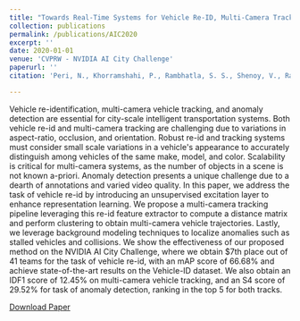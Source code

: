 ```yaml
---
title: "Towards Real-Time Systems for Vehicle Re-ID, Multi-Camera Tracking, and Anomaly Detection"
collection: publications
permalink: /publications/AIC2020
excerpt: ''
date: 2020-01-01
venue: 'CVPRW - NVIDIA AI City Challenge'
paperurl: ''
citation: 'Peri, N., Khorramshahi, P., Rambhatla, S. S., Shenoy, V., Rawat, S., Chen, J. C., Chellappa, R. Towards Real-Time Systems for Vehicle Re-ID, Multi-Camera Tracking, and Anomaly Detection'

---
```

Vehicle re-identification, multi-camera vehicle tracking, and anomaly detection are essential for city-scale intelligent transportation systems. Both vehicle re-id and multi-camera tracking are challenging due to variations in aspect-ratio, occlusion, and orientation. Robust re-id and tracking systems must consider small scale variations in a vehicle's appearance to accurately distinguish among vehicles of the same make, model, and color. Scalability is critical for multi-camera systems, as the number of objects in a scene is not known a-priori. Anomaly detection presents a unique challenge due to a dearth of annotations and varied video quality. In this paper, we address the task of vehicle re-id by introducing an unsupervised excitation layer to enhance representation learning. We propose a multi-camera tracking pipeline leveraging this re-id feature extractor to compute a distance matrix and perform clustering to obtain multi-camera vehicle trajectories. Lastly, we leverage background modeling techniques to localize anomalies such as stalled vehicles and collisions. We show the effectiveness of our proposed method on the NVIDIA AI City Challenge, where we obtain $7th place out of 41 teams for the task of vehicle re-id, with an mAP score of 66.68% and achieve state-of-the-art results on the Vehicle-ID dataset. We also obtain an IDF1 score of 12.45% on multi-camera vehicle tracking, and an S4 score of 29.52% for task of anomaly detection, ranking in the top 5 for both tracks.

[Download Paper](http://neeharperi.github.io/files/AIC2020.pdf)